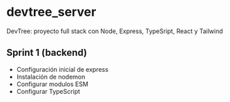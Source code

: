 # devtree_server

DevTree: proyecto full stack con Node, Express, TypeSript, React y Tailwind

## Sprint 1 (backend)

* Configuración inicial de express
* Instalación de nodemon
* Configurar modulos ESM
* Configurar TypeScript
